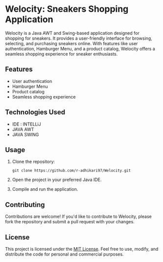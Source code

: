 # Welocity: Sneakers Shopping Application

Welocity is a Java AWT and Swing-based application designed for shopping for sneakers. It provides a user-friendly interface for browsing, selecting, and purchasing sneakers online. With features like user authentication, Hamburger Menu, and a product catalog, Welocity offers a seamless shopping experience for sneaker enthusiasts.

## Features

- User authentication
- Hamburger Menu
- Product catalog
- Seamless shopping experience

## Technologies Used

- IDE : INTELLiJ
- JAVA AWT
- JAVA SWING

## Usage

1. Clone the repository:
   ```
   git clone https://github.com/r-adhikari97/Welocity.git
   ```

2. Open the project in your preferred Java IDE.

3. Compile and run the application.

## Contributing

Contributions are welcome! If you'd like to contribute to Welocity, please fork the repository and submit a pull request with your changes.

## License

This project is licensed under the [MIT License](LICENSE). Feel free to use, modify, and distribute the code for personal and commercial purposes.
